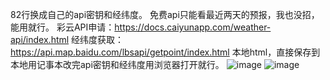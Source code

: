 82行换成自己的api密钥和经纬度。
免费api只能看最近两天的预报，我也没招，能用就行。
彩云API申请：https://docs.caiyunapp.com/weather-api/index.html
经纬度获取：https://api.map.baidu.com/lbsapi/getpoint/index.html
本地html，直接保存到本地用记事本改完api密钥和经纬度用浏览器打开就行。
![image](https://github.com/user-attachments/assets/400a9bb5-44e4-4027-90e7-921f3ea32b98)
![image](https://github.com/user-attachments/assets/2b32bc9b-251b-4dac-9eb6-53691f357ae5)
